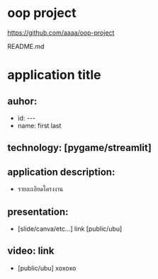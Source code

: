 # oop project
https://github.com/aaaa/oop-project

README.md

# application title

## auhor:
  * id: ---
  * name: first last
   
## technology: [pygame/streamlit]
  
## application description:
  * รายละเอียดโครงงาน

## presentation: 
  * [slide/canva/etc...]  link [public/ubu]

## video: link 
  * [public/ubu]
xoxoxo
